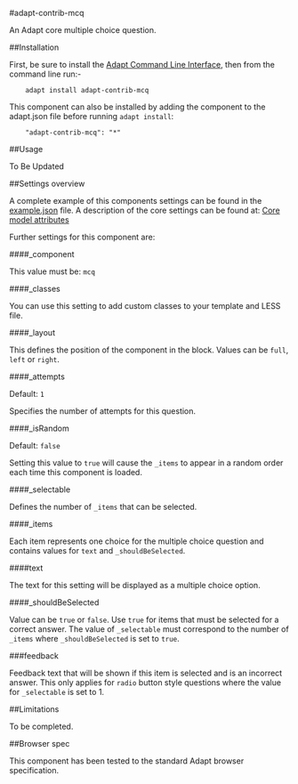 #adapt-contrib-mcq

An Adapt core multiple choice question.

##Installation

First, be sure to install the [Adapt Command Line Interface](https://github.com/adaptlearning/adapt-cli), then from the command line run:-

        adapt install adapt-contrib-mcq

This component can also be installed by adding the component to the adapt.json file before running `adapt install`:

        "adapt-contrib-mcq": "*"

##Usage

To Be Updated

##Settings overview
 
A complete example of this components settings can be found in the [example.json](https://github.com/adaptlearning/adapt-contrib-mcq/blob/master/example.json) file. A description of the core settings can be found at: [Core model attributes](https://github.com/adaptlearning/adapt_framework/wiki/Core-model-attributes)

Further settings for this component are:

####_component

This value must be: `mcq`

####_classes

You can use this setting to add custom classes to your template and LESS file.

####_layout

This defines the position of the component in the block. Values can be `full`, `left` or `right`. 

####_attempts

Default: `1`

Specifies the number of attempts for this question.

####_isRandom

Default: `false`

Setting this value to `true` will cause the `_items` to appear in a random order each time this component is loaded.

####_selectable

Defines the number of `_items` that can be selected.

####_items

Each item represents one choice for the multiple choice question and contains values for `text` and `_shouldBeSelected`.

####text

The text for this setting will be displayed as a multiple choice option.


####_shouldBeSelected

Value can be `true` or `false`. Use `true` for items that must be selected for a correct answer. The value of `_selectable` must correspond to the number of `_items` where `_shouldBeSelected` is set to `true`.

###feedback

Feedback text that will be shown if this item is selected and is an incorrect answer. This only applies for `radio` button style questions where the value for `_selectable` is set to 1.

##Limitations
 
To be completed.
 
##Browser spec
 
This component has been tested to the standard Adapt browser specification.
